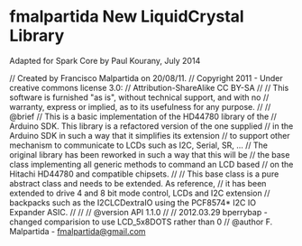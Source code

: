 fmalpartida New LiquidCrystal Library
=====================================
Adapted for Spark Core by Paul Kourany, July 2014


// Created by Francisco Malpartida on 20/08/11.
// Copyright 2011 - Under creative commons license 3.0:
//        Attribution-ShareAlike CC BY-SA
//
// This software is furnished "as is", without technical support, and with no 
// warranty, express or implied, as to its usefulness for any purpose.
//
// @brief 
// This is a basic implementation of the HD44780 library of the
// Arduino SDK. This library is a refactored version of the one supplied
// in the Arduino SDK in such a way that it simplifies its extension
// to support other mechanism to communicate to LCDs such as I2C, Serial, SR, ...
// The original library has been reworked in such a way that this will be
// the base class implementing all generic methods to command an LCD based
// on the Hitachi HD44780 and compatible chipsets.
//
// This base class is a pure abstract class and needs to be extended. As reference,
// it has been extended to drive 4 and 8 bit mode control, LCDs and I2C extension
// backpacks such as the I2CLCDextraIO using the PCF8574* I2C IO Expander ASIC.
//
//
// @version API 1.1.0
//
// 2012.03.29 bperrybap - changed comparision to use LCD_5x8DOTS rather than 0
// @author F. Malpartida - fmalpartida@gmail.com

